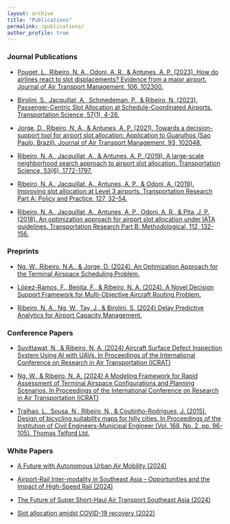 ```yaml
---
layout: archive
title: "Publications"
permalink: /publications/
author_profile: true
---
```


<h3>Journal Publications</h3>

- [Pouget, L., Ribeiro, N. A., Odoni, A. R., & Antunes, A. P. (2023). How do airlines react to slot displacements? Evidence from a major airport. Journal of Air Transport Management, 106, 102300.](https://www.sciencedirect.com/science/article/pii/S0969699722001193)

- [Birolini, S., Jacquillat, A., Schmedeman, P., & Ribeiro, N. (2023). Passenger-Centric Slot Allocation at Schedule-Coordinated Airports. Transportation Science, 57(1), 4-26.](https://pubsonline.informs.org/doi/full/10.1287/trsc.2022.1165)
  
-   [Jorge, D., Ribeiro, N. A., & Antunes, A. P. (2021). Towards a decision-support tool for airport slot allocation: Application to Guarulhos (Sao Paulo, Brazil). Journal of Air Transport Management, 93, 102048.](https://www.sciencedirect.com/science/article/pii/S0969699721000314)

- [Ribeiro, N. A., Jacquillat, A., & Antunes, A. P. (2019). A large-scale neighborhood search approach to airport slot allocation. Transportation Science, 53(6), 1772-1797.](https://pubsonline.informs.org/doi/abs/10.1287/trsc.2019.0922)

- [Ribeiro, N. A., Jacquillat, A., Antunes, A. P., & Odoni, A. (2019). Improving slot allocation at Level 3 airports. Transportation Research Part A: Policy and Practice, 127, 32-54.](https://www.sciencedirect.com/science/article/pii/S0965856418304804)

- [Ribeiro, N. A., Jacquillat, A., Antunes, A. P., Odoni, A. R., & Pita, J. P. (2018). An optimization approach for airport slot allocation under IATA guidelines. Transportation Research Part B: Methodological, 112, 132-156.](https://www.sciencedirect.com/science/article/pii/S0191261517304538)

<h3>Preprints</h3>

- [Ng, W., Ribeiro, N.A., & Jorge, D. (2024). An Optimization Approach for the Terminal Airspace Scheduling Problem.](https://papers.ssrn.com/sol3/papers.cfm?abstract_id=4706804)

- [López-Ramos, F., Benita, F., & Ribeiro, N. A. (2024). A Novel Decision Support Framework for Multi-Objective Aircraft Routing Problem.](https://papers.ssrn.com/sol3/papers.cfm?abstract_id=4704984)

- [Ribeiro, N. A., Ng, W., Tay, J., & Birolini, S. (2024) Delay Predictive Analytics for Airport Capacity Management.](https://papers.ssrn.com/sol3/papers.cfm?abstract_id=4679158)

<h3>Conference Papers</h3>

- [Suvittawat, N., & Ribeiro, N. A. (2024) Aircraft Surface Defect Inspection System Using AI with UAVs. In Proceedings of the International Conference on Research in Air Transportation (ICRAT)](https://drive.google.com/file/d/1j53PduA_LlFYOBL6OkvMRgEX1CbtyK0T/view?usp=sharing)

- [Ng, W., & Ribeiro, N. A. (2024) A Modeling Framework for Rapid Assessment of Terminal Airspace Configurations and Planning Scenarios. In Proceedings of the International Conference on Research in Air Transportation (ICRAT)](https://drive.google.com/file/d/1gbHi10XrsB8XWhdmeUP8n_XtKzqTGj48/view?usp=sharing)

- [Tralhao, L., Sousa, N., Ribeiro, N., & Coutinho-Rodrigues, J. (2015). Design of bicycling suitability maps for hilly cities. In Proceedings of the Institution of Civil Engineers-Municipal Engineer (Vol. 168, No. 2, pp. 96-105). Thomas Telford Ltd.](https://www.icevirtuallibrary.com/doi/abs/10.1680/muen.14.00009)

<h3>White Papers</h3>

- [A Future with Autonomous Urban Air Mobility (2024)](https://asi.sutd.edu.sg/white-papers/asi-white-paper-a-future-with-autonomous-urban-air-mobility/)

- [Airport-Rail Inter-modality in Southeast Asia – Opportunities and the Impact of High-Speed Rail (2024)](https://asi.sutd.edu.sg/white-papers/asi-white-paper-airport-rail-inter-modality-in-southeast-asia-opportunities-and-the-impact-of-high-speed-rail/)

- [The Future of Super Short-Haul Air Transport Southeast Asia (2024)](https://asi.sutd.edu.sg/white-papers/asi-white-paper-the-future-of-super-short-haul-air-travel-in-southeast-asia/)

- [Slot allocation amidst COVID-19 recovery (2022)](https://asi.sutd.edu.sg/white-papers/asi-white-paper-slots/)

